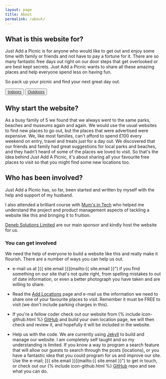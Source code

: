 ```yaml
---
layout: page
title: About
permalink: /about/
---
```


<div class="jumbotron" style="max-height: 15em; background-image: url('https://cdn.justaddapicnic.com/kent/outdoors/leybourne_lakes/leybourne5.jpg');">
</div>

## What is this website for?

Just Add a Picnic is for anyone who would like to get out and enjoy some time with family or friends and not have to pay a fortune for it.  There are so many fantastic free days out right on our door steps that get overlooked or are best kept secrets.  Just Add a Picnic wants to share all these amazing places and help everyone spend less on having fun.  

So pack up your picnic and find your next great day out.

<div class="nav-button">
  <button type="button" class="btn btn-default">
    <a href="/category/indoors.html">Indoors</a>
  </button>

  <button type="button" class="btn btn-default">
    <a href="/category/outdoors.html">Outdoors</a>
  </button>
</div>

## Why start the website?

As a busy family of 5 we found that we always went to the same parks, beaches and museums again and again.  We would use the usual websites to find new places to go out, but the places that were advertised were expensive. We, like most families, can't afford to spend £100 every weekend on entry, travel and treats just for a day out.  We discovered that our friends and family had great suggestions for local parks and beaches, and they hadn't heard of some of the places we loved to visit.  So that's the idea behind Just Add A Picnic, it's about sharing all your favourite free places to visit so that you might find some new locations too.

## Who has been involved?

Just Add a Picnic has, so far, been started and written by myself with the help and support of my husband.  

I also attended a brilliant course with [Mum's in Tech](https://www.mumsintechnology.co.uk/) who helped me understand the project and product management aspects of tackling a website like this and bringing it to fruition.

[Deneb Solutions Limited](https://ds.limited/) are our main sponsor and kindly host the website for us.

### You can get involved

We need the help of everyone to build a website like this and really make it flourish.  There are a number of ways you can help us out.

* e-mail us at [{{ site.email }}](mailto:{{ site.email }}") if you find something on our site that's not quite right, from spelling mistakes to out of date information, or even a better photograph you have taken and are willing to share.

* Read the [Add Locations](/add_locations/) page and e-mail us the information we need to share one of your favourite places to visit.  Remember it must be FREE to visit (we don't include parking charges in this).

* If you're a fellow coder check out our website from {% include icon-github.html %} [GitHub](https://github.com/Sam-Rowe/justaddapicnic.com) and build your own location page, we will then check and review it, and hopefully it will be included in the website.

* Help us with the code. We are currently using [Jekyll](https://jekyllrb.com/) to build and manage our website.  I am completely self taught and so my understanding is limited.  If you know a way to program a search feature that will allow our guests to search through the posts (locations), or you have a fantastic idea that you could program for us and improve our site.  Use the e-mail; [{{ site.email }}](mailto:{{ site.email }}") to get in touch, or check out our {% include icon-github.html %} [GitHub](https://github.com/Sam-Rowe/justaddapicnic.com) repo and see what you can do.

